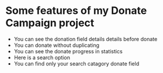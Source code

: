 # Some features of my Donate Campaign project
* You can see the donation field details details before donate
* You can donate without duplicating
* You can see the donate progress in statistics
* Here is a search option
* You can find only your search catagory donate field